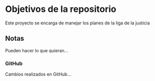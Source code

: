 # Objetivos de la repositorio

Este proyecto se encarga de manejar los planes de la liga de la justicia


## Notas
Pueden hacer lo que quieran...

###  GitHub
Cambios realizados en GitHub...
